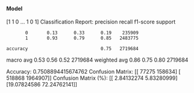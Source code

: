 #### Model
[1 1 0 ... 1 0 1]
Classification Report:
              precision    recall  f1-score   support

           0       0.13      0.33      0.19    235909
           1       0.93      0.79      0.85   2483775

    accuracy                           0.75   2719684
   macro avg       0.53      0.56      0.52   2719684
weighted avg       0.86      0.75      0.80   2719684

Accuracy: 0.7508894415674762
Confusion Matrix:
[[  77275  158634]
 [ 518868 1964907]]
Confusion Matrix (%):
[[ 2.84132274  5.83280999]
 [19.07824586 72.24762141]]
